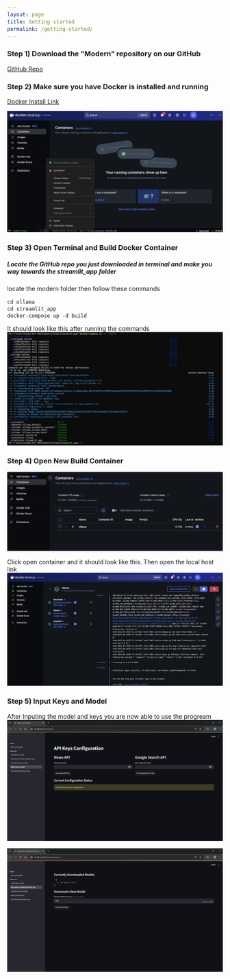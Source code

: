 ```yaml
---
layout: page
title: Getting started
permalink: /getting-started/
---
```

### Step 1) Download the "Modern" repository on our GitHub

[GitHub Repo](https://github.com/UHMCyberAnalytics/modern)

### Step 2) Make sure you have Docker is installed and running

[Docker Install Link](https://www.docker.com/)

![img](https://github.com/UHMCyberAnalytics/UHMCyberAnalytics.github.io/blob/212ae5406a6e7ce6a4522bc7b8fc9304462e291f/images/Docker.png?raw=true)

### Step 3) Open Terminal and Build Docker Container

##### Locate the GitHub repo you just downloaded in terminal and make you way towards the streamlit_app folder


locate the modern folder then follow these commands
```
cd ollama
cd streamlit_app
docker-compose up -d build
```
It should look like this after running the commands
![img](https://github.com/UHMCyberAnalytics/UHMCyberAnalytics.github.io/blob/212ae5406a6e7ce6a4522bc7b8fc9304462e291f/images/DockerFin.png?raw=true)

### Step 4) Open New Build Container

![img](https://github.com/UHMCyberAnalytics/UHMCyberAnalytics.github.io/blob/212ae5406a6e7ce6a4522bc7b8fc9304462e291f/images/open%20container.png?raw=true)

Click open container and it should look like this. Then open the local host link
![img](https://github.com/UHMCyberAnalytics/UHMCyberAnalytics.github.io/blob/212ae5406a6e7ce6a4522bc7b8fc9304462e291f/images/open%20local%20host.png?raw=true)

### Step 5) Input Keys and Model

After Inputing the model and keys you are now able to use the progream
![img](https://github.com/UHMCyberAnalytics/UHMCyberAnalytics.github.io/blob/212ae5406a6e7ce6a4522bc7b8fc9304462e291f/images/input%20keys.png?raw=true)

![img](https://github.com/UHMCyberAnalytics/UHMCyberAnalytics.github.io/blob/212ae5406a6e7ce6a4522bc7b8fc9304462e291f/images/input%20model.png?raw=true)


